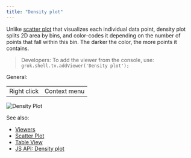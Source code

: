 ```yaml
---
title: "Density plot"
---
```


Unlike [scatter plot](scatter-plot.md) that visualizes each individual data point, density plot splits 2D area by bins,
and color-codes it depending on the number of points that fall within this bin. The darker the color, the more points it
contains.

> Developers: To add the viewer from the console, use:
`grok.shell.tv.addViewer('Density plot');`

General:

|             |              |
|-------------|--------------|
| Right click | Context menu |

![Density Plot](../../uploads/viewers/density-plot.png "Density Plot")

See also:

* [Viewers](../viewers/viewers.md)
* [Scatter Plot](scatter-plot.md)
* [Table View](../../datagrok/navigation/table-view.md)
* [JS API: Density plot](https://public.datagrok.ai/js/samples/ui/viewers/types/density-plot)
